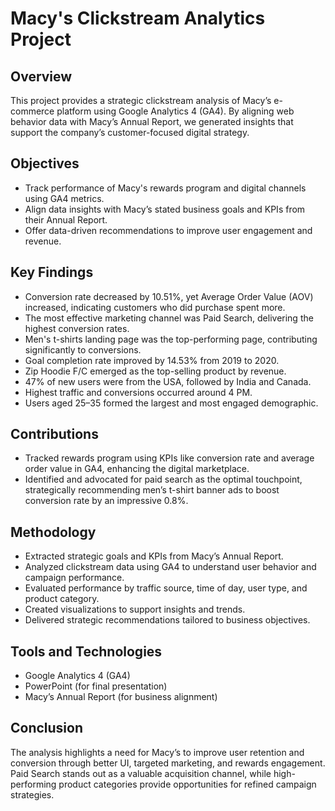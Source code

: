 
# Macy's Clickstream Analytics Project

## Overview

This project provides a strategic clickstream analysis of Macy’s e-commerce platform using Google Analytics 4 (GA4). By aligning web behavior data with Macy’s Annual Report, we generated insights that support the company’s customer-focused digital strategy.

## Objectives

- Track performance of Macy's rewards program and digital channels using GA4 metrics.
- Align data insights with Macy’s stated business goals and KPIs from their Annual Report.
- Offer data-driven recommendations to improve user engagement and revenue.

## Key Findings

- Conversion rate decreased by 10.51%, yet Average Order Value (AOV) increased, indicating customers who did purchase spent more.
- The most effective marketing channel was Paid Search, delivering the highest conversion rates.
- Men's t-shirts landing page was the top-performing page, contributing significantly to conversions.
- Goal completion rate improved by 14.53% from 2019 to 2020.
- Zip Hoodie F/C emerged as the top-selling product by revenue.
- 47% of new users were from the USA, followed by India and Canada.
- Highest traffic and conversions occurred around 4 PM.
- Users aged 25–35 formed the largest and most engaged demographic.

## Contributions

- Tracked rewards program using KPIs like conversion rate and average order value in GA4, enhancing the digital marketplace.
- Identified and advocated for paid search as the optimal touchpoint, strategically recommending men’s t-shirt banner ads to boost conversion rate by an impressive 0.8%.

## Methodology

- Extracted strategic goals and KPIs from Macy’s Annual Report.
- Analyzed clickstream data using GA4 to understand user behavior and campaign performance.
- Evaluated performance by traffic source, time of day, user type, and product category.
- Created visualizations to support insights and trends.
- Delivered strategic recommendations tailored to business objectives.

## Tools and Technologies

- Google Analytics 4 (GA4)
- PowerPoint (for final presentation)
- Macy’s Annual Report (for business alignment)

## Conclusion

The analysis highlights a need for Macy’s to improve user retention and conversion through better UI, targeted marketing, and rewards engagement. Paid Search stands out as a valuable acquisition channel, while high-performing product categories provide opportunities for refined campaign strategies.
